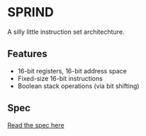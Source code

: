 # SPRIND
A silly little instruction set architechture.

## Features
- 16-bit registers, 16-bit address space
- Fixed-size 16-bit instructions
- Boolean stack operations (via bit shifting)

## Spec
[Read the spec here](https://github.com/eignnx/SPRIND/blob/main/isa.md)
